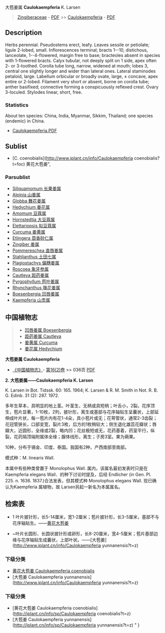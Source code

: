 大苞姜属 **Caulokaempferia** K. Larsen

> [Zingiberaceae](http://www.iplant.cn/info/Zingiberaceae?t=foc) - [PDF](http://www.iplant.cn/foc/pdf/Zingiberaceae.pdf) >> [Caulokaempferia](http://www.iplant.cn/info/Caulokaempferia?t=foc) - [PDF](http://www.iplant.cn/foc/pdf/Caulokaempferia.pdf)

## Description

Herbs perennial. Pseudostems erect, leafy. Leaves sessile or petiolate; ligule 2-lobed, small. Inflorescences terminal; bracts 1--10, distichous, lanceolate, 1--4-flowered, margin free to base; bracteoles absent in species with 1-flowered bracts. Calyx tubular, not deeply split on 1 side, apex often 2- or 3-toothed. Corolla tube long, narrow, widened at mouth; lobes 3, central one slightly longer and wider than lateral ones. Lateral staminodes petaloid, large. Labellum orbicular or broadly ovate, large, ± concave, apex entire or 2-lobed. Filament very short or absent, borne on corolla tube; anther basifixed; connective forming a conspicuously reflexed crest. Ovary 3-loculed. Stylodes linear, short, free.

### Statistics
About ten species: China, India, Myanmar, Sikkim, Thailand; one species (endemic) in China.

* [Caulokaempferia.PDF](http://www.iplant.cn/foc/pdf/Caulokaempferia.pdf)

## Sublist

* [C.  coenobialis](http://www.iplant.cn/info/Caulokaempferia coenobialis?t=foc) 黄花大苞姜",

### Parsublist

* [Siliquamomum  长果姜属](http://www.iplant.cn/info/Siliquamomum?t=foc)
* [Alpinia  山姜属](http://www.iplant.cn/info/Alpinia?t=foc)
* [Globba  舞花姜属](http://www.iplant.cn/info/Globba?t=foc)
* [Hedychium  姜花属](http://www.iplant.cn/info/Hedychium?t=foc)
* [Amomum  豆蔻属](http://www.iplant.cn/info/Amomum?t=foc)
* [Hornstedtia  大豆蔻属](http://www.iplant.cn/info/Hornstedtia?t=foc)
* [Elettariopsis  拟豆蔻属](http://www.iplant.cn/info/Elettariopsis?t=foc)
* [Curcuma  姜黄属](http://www.iplant.cn/info/Curcuma?t=foc)
* [Etlingera  茴香砂仁属](http://www.iplant.cn/info/Etlingera?t=foc)
* [Zingiber  姜属](http://www.iplant.cn/info/Zingiber?t=foc)
* [Pommereschea  直唇姜属](http://www.iplant.cn/info/Pommereschea?t=foc)
* [Stahlianthus  土田七属](http://www.iplant.cn/info/Stahlianthus?t=foc)
* [Plagiostachys  偏穗姜属](http://www.iplant.cn/info/Plagiostachys?t=foc)
* [Roscoea  象牙参属](http://www.iplant.cn/info/Roscoea?t=foc)
* [Cautleya  距药姜属](http://www.iplant.cn/info/Cautleya?t=foc)
* [Pyrgophyllum  苞叶姜属](http://www.iplant.cn/info/Pyrgophyllum?t=foc)
* [Rhynchanthus  喙花姜属](http://www.iplant.cn/info/Rhynchanthus?t=foc)
* [Boesenbergia  凹唇姜属](http://www.iplant.cn/info/Boesenbergia?t=foc)
* [Kaempferia  山柰属](http://www.iplant.cn/info/Kaempferia?t=foc)

## 中国植物志

> * [凹唇姜属  Boesenbergia](Boesenbergia-凹唇姜属.md)
> * [距药姜属  Cautleya](Cautleya-距药姜属.md)
> * [姜黄属  Curcuma](http://www.iplant.cn/info/Curcuma?t=z)
> * [姜花属  Hedychium](http://www.iplant.cn/info/Hedychium?t=z)

**大苞姜属 Caulokaempferia**

* [《中国植物志》](http://www.iplant.cn/frps)- [第16(2)卷](http://www.iplant.cn/frps/vol/16(2)) >> 036页 [PDF](http://www.iplant.cn/frps/pdf/16(2)/036y.pdf)

**2. 大苞姜属——Caulokaempferia K. Larsen**

K. Larsen in Bot. Tidssk. 60: 165. 1964; K. Larsen & R. M. Smith in Not. R. B. G. Edinb. 31 (2): 287. 1972.

多年生草本，具明显的地上茎。叶茎生，无柄或具短柄；叶舌小，2裂。花序顶生，苞片显著，1-10枚，2列，披针形，离生或基部与花序轴贴生呈囊状，上部延伸成叶片状，每一苞片内有花1-4朵，具小苞片或无；花萼管状，通常2-3齿裂；花冠管狭长，口部变宽，裂片3枚，后方的1枚稍较大；侧生退化雄蕊花瓣状；唇瓣大，近圆形，全缘或2裂，略内凹；花丝极短或无，花药基着，药室平行，纵裂，花药隔顶端附属体全缘；腺体线形，离生；子房3室。果为蒴果。

10种，分布于锡金、印度、泰国。我国有2种，产西南部至南部。

模式种：M. linearis Wall.

本属中有些种类曾置于 Monolophus Wall. 属内，该属名最初发表时只是在Kaempferia elegans Wall．的种下讨论时提及，后经 Endlicher (in Gen. Pl. 225. n. 1636. 1837.)合法发表，但其模式种 Monolophus elegans Wall. 现已确认为Kaempferia 属植物，故 Larsen另起一新名为本属属名。

## 检索表

* 1 叶片披针形，长5-14厘米，宽1-2厘米；苞片披针形，长3-5厘米，基部不与花序轴贴生。——[黄花大苞姜](Caulokaempferia-coenobialis-黄花大苞姜.md)

* ~叶片长圆形、长圆状披针形或卵形，长8-20厘米，宽4-5厘米；苞片基部边缘与花序轴贴生成囊状，上部叶状。——[大苞姜](http://www.iplant.cn/info/Caulokaempferia yunnanensis?t=z)

### 下级分类
* [黄花大苞姜  Caulokaempferia coenobialis](Caulokaempferia-coenobialis-黄花大苞姜.md)
* [大苞姜  Caulokaempferia yunnanensis](http://www.iplant.cn/info/Caulokaempferia yunnanensis?t=z)

### 下级分类
* [黄花大苞姜  Caulokaempferia coenobialis](http://iplant.cn/info/sp/Caulokaempferia coenobialis?t=z)
* [大苞姜  Caulokaempferia yunnanensis](http://iplant.cn/info/sp/Caulokaempferia yunnanensis?t=z)
"
}